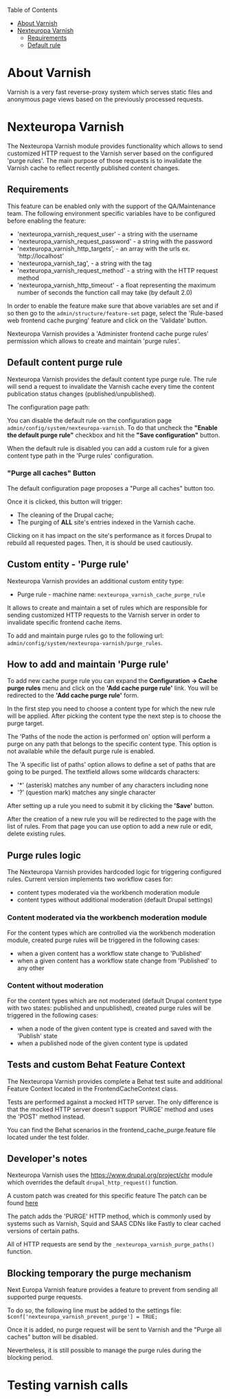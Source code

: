 Table of Contents
- [About Varnish](#about-varnish)
- [Nexteuropa Varnish](#nexteuropa-varnish)
    - [Requirements](#requirements)
    - [Default rule](#default-content-purge-rule)


# About Varnish

Varnish is a very fast reverse-proxy system which serves static 
files and anonymous page views based on the previously processed
requests.

# Nexteuropa Varnish

The Nexteuropa Varnish module provides functionality which allows to
send customized HTTP request to the Varnish server based on the
configured 'purge rules'.
The main purpose of those requests is to invalidate the Varnish cache to
reflect recently published content changes.

## Requirements
This feature can be enabled only with the support of the QA/Maintenance
team.
The following environment specific variables have to be configured
before enabling the feature:
- 'nexteuropa_varnish_request_user' - a string with the username
- 'nexteuropa_varnish_request_password' - a string with the password
- 'nexteuropa_varnish_http_targets', - an array with the urls ex. 'http://localhost'
- 'nexteuropa_varnish_tag', - a string with the tag
- 'nexteuropa_varnish_request_method' - a string with the HTTP request method
- 'nexteuropa_varnish_http_timeout' - a float representing the maximum number 
    of seconds the function call may take (by default 2.0)

In order to enable the feature make sure that above variables are set
and if so then go to the `admin/structure/feature-set` page,
select the 'Rule-based web frontend cache purging' feature 
and click on the 'Validate' button.

Nexteuropa Varnish provides a 'Administer frontend cache purge rules'
permission which allows to create and maintain 'purge rules'.

## Default content purge rule
Nexteuropa Varnish provides the default content type purge rule.
The rule will send a request to invalidate the Varnish cache every time
the content publication status changes (published/unpublished).

The configuration page path:

You can disable the default rule on the configuration page
`admin/config/system/nexteuropa-varnish`.
To do that uncheck the **"Enable the default purge rule"** checkbox and
hit the **"Save configuration"** button.

When the default rule is disabled you can add a custom rule for a given
content type path in the 'Purge rules' configuration.

### "Purge all caches" Button

The default configuration page proposes a "Purge all caches" button too.

Once it is clicked, this button will trigger:
- The cleaning of the Drupal cache;
- The purging of **ALL** site's entries indexed in the Varnish cache.

Clicking on it has impact on the site's performance as it forces Drupal to rebuild all requested pages.
Then, it is should be used cautiously. 

## Custom entity - 'Purge rule'
Nexteuropa Varnish provides an additional custom entity type:
- Purge rule - machine name: `nexteuropa_varnish_cache_purge_rule`

It allows to create and maintain a set of rules which are responsible
for sending customized HTTP requests to the Varnish server in order to
invalidate specific frontend cache items.

To add and maintain purge rules go to the following url:
`admin/config/system/nexteuropa-varnish/purge_rules`.

## How to add and maintain 'Purge rule'
To add new cache purge rule you can expand the **Configuration -> Cache purge rules** menu
and click on the **'Add cache purge rule'** link.
You will be redirected to the **'Add cache purge rule'** form.

In the first step you need to choose a content type for which the new rule will be applied.
After picking the content type the next step is to choose the purge target.

The 'Paths of the node the action is performed on' option will perform a purge
on any path that belongs to the specific content type.
This option is not available while the default purge rule is enabled.

The 'A specific list of paths' option allows to define a set of paths
that are going to be purged.
The textfield allows some wildcards characters:
- '*' (asterisk) matches any number of any characters including none
- '?' (question mark) matches any single character

After setting up a rule you need to submit it by clicking the **'Save'** button.

After the creation of a new rule you will be redirected to the page with the list of rules.
From that page you can use option to add a new rule or edit, delete existing rules.

## Purge rules logic
The Nexteuropa Varnish provides hardcoded logic for triggering
configured rules. Current version implements two workflow cases for:
- content types moderated via the workbench moderation module
- content types without additional moderation (default Drupal settings)

### Content moderated via the workbench moderation module
For the content types which are controlled via the workbench moderation
module, created purge rules will be triggered in the following cases:
- when a given content has a workflow state change to 'Published'
- when a given content has a workflow state change from 'Published' to any other

### Content without moderation
For the content types which are not moderated (default Drupal content
type with two states: published and unpublished), created purge rules
will be triggered in the following cases:
- when a node of the given content type is created and saved with the 'Publish' state
- when a published node of the given content type is updated

## Tests and custom Behat Feature Context
The Nexteuropa Varnish provides complete a Behat test suite and additional
Feature Context located in the FrontendCacheContext class.

Tests are performed against a mocked HTTP server. The only difference is that
the mocked HTTP server doesn't support 'PURGE' method and uses
the 'POST' method instead.

You can find the Behat scenarios in the frontend_cache_purge.feature file
located under the test folder.

## Developer's notes
Nexteuropa Varnish uses the https://www.drupal.org/project/chr module
which overrides the default `drupal_http_request()` function.

A custom patch was created for this specific feature
The patch can be found [here](https://www.drupal.org/files/issues/chr-purge-2825701-2.patch)

The patch adds the 'PURGE' HTTP method, which is commonly used by systems such
as Varnish, Squid and SAAS CDNs like Fastly to clear cached versions of
certain paths.

All of HTTP requests are send by the `_nexteuropa_varnish_purge_paths()`
function.

## Blocking temporary the purge mechanism

Next Europa Varnish feature provides a feature to prevent from sending all supported purge requests.

To do so, the following line must be added to the settings file:
`$conf['nexteuropa_varnish_prevent_purge'] = TRUE;`

Once it is added, no purge request will be sent to Varnish and the "Purge all caches" button will be disabled.

Nevertheless, it is still possible to manage the purge rules during the blocking period.

# Testing varnish calls

